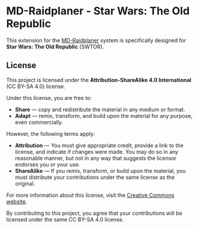 # MD-Raidplaner - Star Wars: The Old Republic
This extension for the [MD-Raidplaner](https://github.com/MD-Raidplaner/Core) system is specifically designed for **Star Wars: The Old Republic** (SWTOR).


## License
This project is licensed under the **Attribution-ShareAlike 4.0 International** (CC BY-SA 4.0) license.

Under this license, you are free to:

- **Share** — copy and redistribute the material in any medium or format.
- **Adapt** — remix, transform, and build upon the material for any purpose, even commercially.

However, the following terms apply:

- **Attribution** — You must give appropriate credit, provide a link to the license, and indicate if changes were made. You may do so in any reasonable manner, but not in any way that suggests the licensor endorses you or your use.
- **ShareAlike** — If you remix, transform, or build upon the material, you must distribute your contributions under the same license as the original.

For more information about this license, visit the [Creative Commons website](https://creativecommons.org/licenses/by-sa/4.0/).

By contributing to this project, you agree that your contributions will be licensed under the same CC BY-SA 4.0 license.